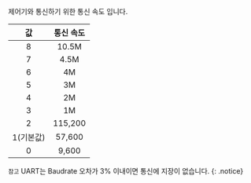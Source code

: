 제어기와 통신하기 위한 통신 속도 입니다.

| 값     | 통신 속도     |
| :-------: | :-----------: |
|8|10.5M|
|7|4.5M|
|6|4M|
|5|3M|
|4|2M|
|3|1M|
|2|115,200|
|1(기본값)|57,600|
|0|9,600|

`참고` UART는 Baudrate 오차가 3% 이내이면 통신에 지장이 없습니다.
{: .notice}
